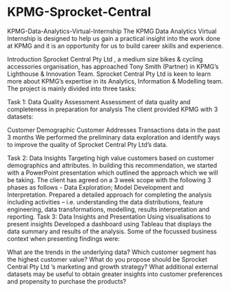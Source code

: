 # KPMG-Sprocket-Central

KPMG-Data-Analytics-Virtual-Internship
The KPMG Data Analytics Virtual Internship is designed to help us gain a practical insight into the work done at KPMG and it is an opportunity for us to build career skills and experience.

Introduction
Sprocket Central Pty Ltd , a medium size bikes & cycling accessories organisation, has approached Tony Smith (Partner) in KPMG’s Lighthouse & Innovation Team. Sprocket Central Pty Ltd is keen to learn more about KPMG’s expertise in its Analytics, Information & Modelling team. The project is mainly divided into three tasks:

Task 1: Data Quality Assessment
Assessment of data quality and completeness in preparation for analysis
The client provided KPMG with 3 datasets:

Customer Demographic
Customer Addresses
Transactions data in the past 3 months
We performed the preliminary data exploration and identify ways to improve the quality of Sprocket Central Pty Ltd’s data.

Task 2: Data Insights
Targeting high value customers based on customer demographics and attributes.
In building this recommendation, we started with a PowerPoint presentation which outlined the approach which we will be taking.
The client has agreed on a 3 week scope with the following 3 phases as follows - Data Exploration; Model Development and Interpretation.
Prepared a detailed approach for completing the analysis including activities – i.e. understanding the data distributions, feature engineering, data transformations, modelling, results interpretation and reporting.
Task 3: Data Insights and Presentation
Using visualisations to present insights
Developed a dashboard using Tableau that displays the data summary and results of the analysis. Some of the focussed business context when presenting findings were:

What are the trends in the underlying data?
Which customer segment has the highest customer value?
What do you propose should be Sprocket Central Pty Ltd ’s marketing and growth strategy?
What additional external datasets may be useful to obtain greater insights into customer preferences and propensity to purchase the products?
